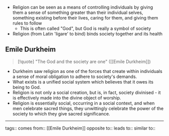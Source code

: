 - Religion can be seen as a means of controlling individuals by giving them a sense of something greater than their individual selves, something existing before their lives, caring for them, and giving them rules to follow
  - This is often called "God", but God is really a symbol of society
- Religion (from Latin 'ligare' to bind) binds society together and its health

## Emile Durkheim

> [!quote]
> "The God and the society are one" ([[Emile Durkheim]])

- Durkheim saw religion as one of the forces that create within individuals a sense of moral obligation to adhere to society's demands.
- What exists is a unified social system which believes that it owes its being to God.
- Religion is not only a social creation, but is, in fact, society divinised - it is effectively made into the divine object of worship.
- Religion is essentially social, occurring in a social context, and when men celebrate sacred things, they unwittingly celebrate the power of the society to which they give sacred significance.

---

tags::
comes from:: [[Emile Durkheim]]
opposite to::
leads to::
similar to::
